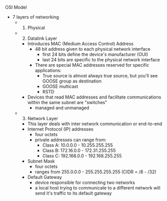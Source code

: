 OSI Model
- 7 layers of networking
	- 1. Physical
	- 2. Datalink Layer
		- Introduces MAC (Medium Access Control) Address
			- 48 bit address given to each physical network interface
				- first 24 bits define the device's manufacturer (OUI)
				- last 24 bits are specific to the physical network interface
			- There are special MAC addresses reserved for specific applications:
				- True source is almost always true source, but you'll see GOOSE group as destination
				- GOOSE multicast
				- RSTD
		- Devices that read MAC addresses and facilitate communications within the same subnet are "switches"
			- managed and unmanaged
	- 3. Network Layer
		- This layer deals with inter network communication or end-to-end
		- Internet Protocol (IP) addresses
			- four octets
			- private addresses can range from:
				- Class A: 10.0.0.0 - 10.255.255.255
				- Class B: 172.16.0.0 - 172.31.255.255
				- Class C: 192.168.0.0 - 192.168.255.255
		- Subnet Mask
			- four octets
			- ranges from 255.0.0.0 - 255.255.255.255 (CIDR = /8 - /32)
		- Default Gateway
			- device responsible for connecting two networks
			- a local host trying to communicate to a different network will send it's traffic to its default gateway